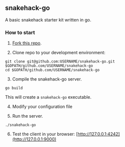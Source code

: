 ## snakehack-go

A basic snakehack starter kit written in go.


### How to start

1) [Fork this repo](https://github.com/stair-ch/snakehack-go/fork).

2) Clone repo to your development environment:
```
git clone git@github.com:USERNAME/snakehack-go.git $GOPATH/github.com/USERNAME/snakehack-go
cd $GOPATH/github.com/USERNAME/snakehack-go
```

3) Compile the snakehack-go server.
```
go build
```
This will create a `snakehack-go` executable.

4) Modify your configuration file

5) Run the server.
```
./snakehack-go
```

6) Test the client in your browser: [http://127.0.0.1:4242](http://127.0.0.1:9000)